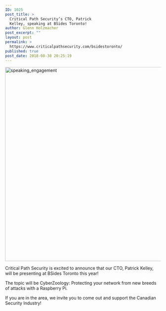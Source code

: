 ```yaml
---
ID: 1025
post_title: >
  Critical Path Security’s CTO, Patrick
  Kelley, speaking at BSides Toronto!
author: Glenn Holzmacher
post_excerpt: ""
layout: post
permalink: >
  https://www.criticalpathsecurity.com/bsidestoronto/
published: true
post_date: 2018-08-30 20:25:19
---
```

<img title="speaking_engagement" src="https://www.criticalpathsecurity.com/wp-content/uploads/2018/08/speaking_engagement.png" alt="speaking_engagement" width="1200" height="627" />

Critical Path Security is excited to announce that our CTO, Patrick Kelley, will be presenting at BSides Toronto this year!

The topic will be CyberZoology: Protecting your network from new breeds of attacks with a Raspberry Pi.

If you are in the area, we invite you to come out and support the Canadian Security Industry!